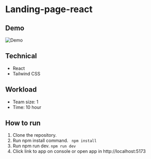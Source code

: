 # Landing-page-react
## Demo
![Demo](https://i.ibb.co/kDs1qst/z4535768874482-1537661634991ed5ca3146d6270e2b27.jpg)
## Technical
* React
* Tailwind CSS 
## Workload
* Team size: 1
* Time: 10 hour
## How to run
1. Clone the repository.
2. Run npm install command. ``` npm install```
3. Run npm run dev. ```npm run dev```
4. Click link to app on console or open app in http://localhost:5173
